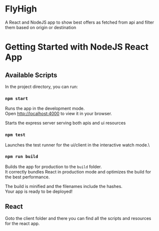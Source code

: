 # FlyHigh
A React and NodeJS app to show best offers as fetched from api and filter them based on origin or destination

# Getting Started with NodeJS React App

## Available Scripts

In the project directory, you can run:

### `npm start`

Runs the app in the development mode.\
Open [http://localhost:4000](http://localhost:4000) to view it in your browser.

Starts the express server serving both apis and ui resources

### `npm test`

Launches the test runner for the ui/client  in the interactive watch mode.\

### `npm run build`

Builds the app for production to the `build` folder.\
It correctly bundles React in production mode and optimizes the build for the best performance.

The build is minified and the filenames include the hashes.\
Your app is ready to be deployed!


## React 

Goto the client folder and there you can find all the scripts and resources for the react app.
